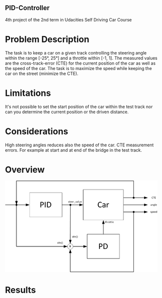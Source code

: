 ## PID-Controller
4th project of the 2nd term in Udacities Self Driving Car Course

# Problem Description

The task is to keep a car on a given track controlling the steering angle within the range [-25°, 25°] and a throttle within [-1, 1]. The measured values are the cross-track-error (CTE) for the current position of the car as well as the speed of the car. 
The task is to maximize the speed while keeping the car on the street (minimize the CTE). 

# Limitations

It's not possible to set the start position of the car within the test track nor can you determine the current position or the driven distance.

# Considerations

High steering angles reduces also the speed of the car.
CTE measurement errors. For example at start and at end of the bridge in the test track.

# Overview

![controller diagram](./img/PID_PD_Car.png "Controller diagram")
# Results
